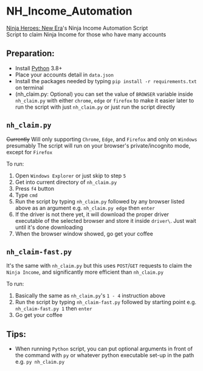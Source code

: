 # NH_Income_Automation
[Ninja Heroes: New Era](https://www.ninjaheroesnewera.com/)'s Ninja Income Automation Script<br/>
Script to claim Ninja Income for those who have many accounts

## Preparation:
* Install [Python](https://www.python.org/downloads/) 3.8+
* Place your accounts detail in `data.json`
* Install the packages needed by typing `pip install -r requirements.txt` on terminal
* (nh_claim.py: Optional) you can set the value of `BROWSER` variable inside `nh_claim.py` with either `chrome`, `edge` or `firefox` to make it easier later to run the script with just `nh_claim.py` or just run the script directly

## `nh_claim.py`
~~Currently~~ Will only supporting `Chrome`, `Edge`, and `Firefox` and only on `Windows` presumably
The script will run on your browser's private/incognito mode, except for `Firefox`

To run:
1. Open `Windows Explorer` or just skip to step `5`
2. Get into current directory of `nh_claim.py`
3. Press `f4` button
4. Type `cmd`
5. Run the script by typing `nh_claim.py` followed by any browser listed above as an argument e.g. `nh_claim.py edge` then `enter`
6. If the driver is not there yet, it will download the proper driver executable of the selected browser and store it inside `driver\`. Just wait until it's done downloading
7. When the browser window showed, go get your coffee

## `nh_claim-fast.py`
It's the same with `nh_claim.py` but this uses `POST`/`GET` requests to claim the `Ninja Income`, and significantly more efficient than `nh_claim.py`

To run:
1. Basically the same as `nh_claim.py`'s `1 - 4` instruction above
2. Run the script by typing `nh_claim-fast.py` followed by starting point e.g. `nh_claim-fast.py 1` then `enter`
3. Go get your coffee

## Tips:
* When running `Python` script, you can put optional arguments in front of the command with `py` or whatever python executable set-up in the path e.g. `py nh_claim.py`